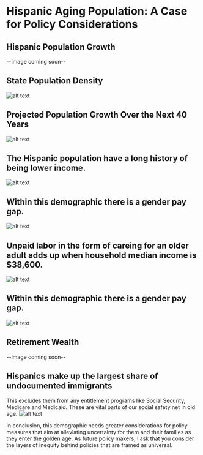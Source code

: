 # Hispanic Aging Population: A Case for Policy Considerations


## Hispanic Population Growth
--image coming soon--

## State Population Density 
![alt text](https://i.ibb.co/Sctmdrk/Hisp-density.png)

## Projected Population Growth Over the Next 40 Years 
![alt text](https://i.ibb.co/5KMHJfh/projected-pop.jpg)

## The Hispanic population have a long history of being lower income.
![alt text](https://i.ibb.co/z2PppXN/houshold-income.jpg)

## Within this demographic there is a gender pay gap. 
![alt text](https://i.ibb.co/30KrbDC/IMG-0308.jpg)

## Unpaid labor in the form of careing for an older adult adds up when household median income is $38,600. 
![alt text](https://i.ibb.co/MkJKtNr/Unpaid-labor.jpg)

## Within this demographic there is a gender pay gap. 
![alt text](https://i.ibb.co/ryY5TdG/gender-pay.jpg)

## Retirement Wealth 
--image coming soon--

## Hispanics make up the largest share of undocumented immigrants 
This excludes them from any entitlement programs like Social Security, Medicare and Medicaid. These are vital parts of our social safety net in old age. 
![alt text](https://i.ibb.co/30KrbDC/IMG-0308.jpg)

In conclusion, this demographic needs greater considerations for policy measures that aim at alleviating uncertainty for them and their families as they enter the golden age. As future policy makers, I ask that you consider the layers of inequity behind policies that are framed as universal. 

